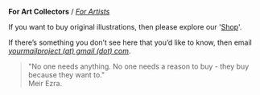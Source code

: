 **For Art Collectors** / [_For Artists_](https://kvshvlin.github.io/yourmailproject/forartists.html)

If you want to buy original illustrations, then please explore our '<a href="https://www.gumroad.com/yourmailproject" target="_blank">Shop</a>'.

If there’s something you don’t see here that you’d like to know, then email  
[_yourmailproject (at) gmail (dot) com_](mailto:yourmailproject@gmail.com).

> "No one needs anything. No one needs a reason to buy - they buy because they want to."  
> Meir Ezra.
